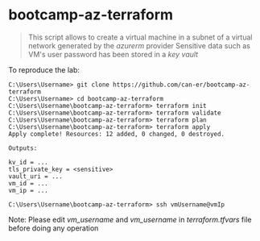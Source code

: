 # bootcamp-az-terraform

> This script allows to create a virtual machine in a subnet of a virtual network generated by the *azurerm* provider
> Sensitive data such as VM's user password has been stored in a *key vault*

To reproduce the lab:

```
C:\Users\Username> git clone https://github.com/can-er/bootcamp-az-terraform
C:\Users\Username> cd bootcamp-az-terraform
C:\Users\Username\bootcamp-az-terraform> terraform init
C:\Users\Username\bootcamp-az-terraform> terraform validate
C:\Users\Username\bootcamp-az-terraform> terraform plan
C:\Users\Username\bootcamp-az-terraform> terraform apply
Apply complete! Resources: 12 added, 0 changed, 0 destroyed.

Outputs:

kv_id = ...
tls_private_key = <sensitive>
vault_uri = ...
vm_id = ...
vm_ip = ...

C:\Users\Username\bootcamp-az-terraform> ssh vmUsername@vmIp
```

Note: Please edit *vm_username* and *vm_username* in *terraform.tfvars* file before doing any operation
